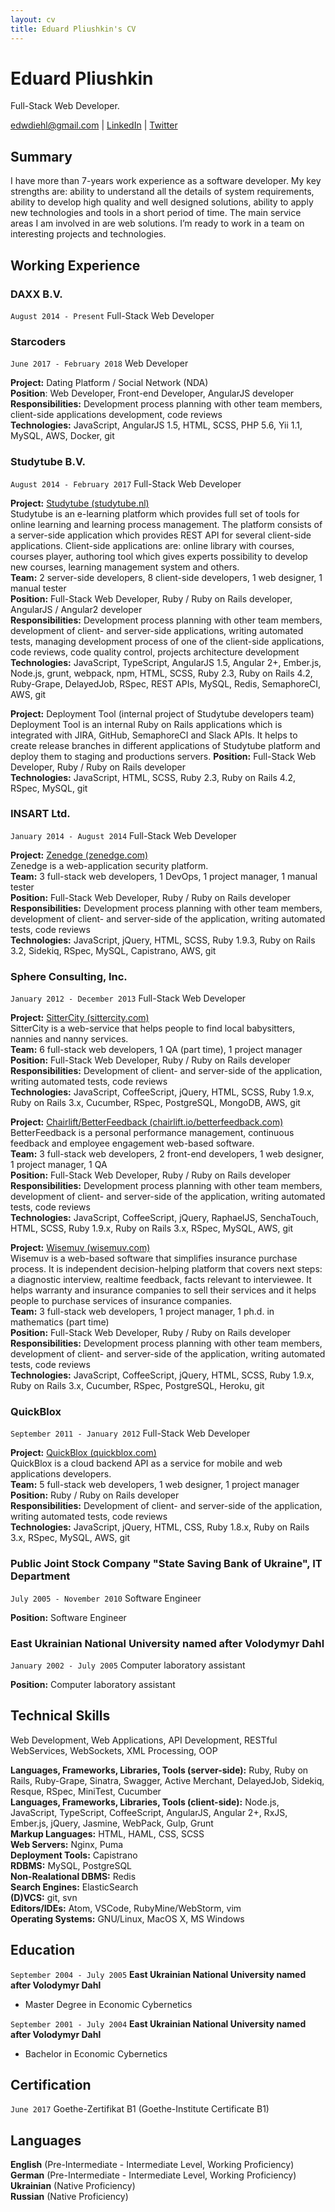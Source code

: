 ```yaml
---
layout: cv
title: Eduard Pliushkin's CV
---
```

# Eduard Pliushkin
Full-Stack Web Developer.

<div id="webaddress">
  <a href="mailto:edwdiehl@gmail.com">edwdiehl@gmail.com</a>
 | <a href="https://www.linkedin.com/in/eduard-pliushkin-12551994/" target="_blank">LinkedIn</a>
 | <a href="https://twitter.com/EdwardDiehl/" target="_blank">Twitter</a>
</div>

## Summary

I have more than 7-years work experience as a software developer. My key strengths are: ability to understand all the details of system requirements, ability to develop high quality and well designed solutions, ability to apply new technologies and tools in a short period of time. The main service areas I am involved in are web solutions. I’m ready to work in a team on interesting projects and technologies.

## Working Experience

### DAXX B.V.
`August 2014 - Present`
Full-Stack Web Developer

### Starcoders
`June 2017 - February 2018`
Web Developer

__Project:__ Dating Platform / Social Network (NDA)<br>
__Position__: Web Developer, Front-end Developer, AngularJS developer<br>
__Responsibilities:__ Development process planning with other team members, client-side applications development, code reviews<br>
__Technologies:__ JavaScript, AngularJS 1.5, HTML, SCSS, PHP 5.6, Yii 1.1, MySQL, AWS, Docker, git<br>

### Studytube B.V.
`August 2014 - February 2017`
Full-Stack Web Developer

__Project:__ [Studytube (studytube.nl)](https://www.studytube.nl/)<br>
Studytube is an e-learning platform which provides full set of tools for online learning and learning process management. The platform consists of a server-side application which provides REST API for several client-side applications. Client-side applications are: online library with courses, courses player, authoring tool which gives experts possibility to develop new courses, learning management system and others.<br>
__Team:__ 2 server-side developers, 8 client-side developers, 1 web designer, 1 manual tester<br>
__Position:__ Full-Stack Web Developer, Ruby / Ruby on Rails developer, AngularJS / Angular2 developer<br>
__Responsibilities:__ Development process planning with other team members, development of client- and server-side applications, writing automated tests, managing development process of one of the client-side applications, code reviews, code quality control, projects architecture development<br>
__Technologies:__ JavaScript, TypeScript, AngularJS 1.5, Angular 2+, Ember.js, Node.js, grunt, webpack, npm, HTML, SCSS, Ruby 2.3, Ruby on Rails 4.2, Ruby-Grape, DelayedJob, RSpec, REST APIs, MySQL, Redis, SemaphoreCI, AWS, git

__Project:__ Deployment Tool (internal project of Studytube developers team)<br>
Deployment Tool is an internal Ruby on Rails applications which is integrated with JIRA, GitHub, SemaphoreCI and Slack APIs. It helps to create release branches in different applications of Studytube platform and deploy them to staging and productions servers.
__Position:__ Full-Stack Web Developer, Ruby / Ruby on Rails developer<br>
__Technologies:__ JavaScript, HTML, SCSS, Ruby 2.3, Ruby on Rails 4.2, RSpec, MySQL, git

### INSART Ltd.
`January 2014 - August 2014`
Full-Stack Web Developer

__Project:__ [Zenedge (zenedge.com)](https://www.zenedge.com/)<br>
Zenedge is a web-application security platform.<br>
__Team:__ 3 full-stack web developers, 1 DevOps, 1 project manager, 1 manual tester<br>
__Position:__ Full-Stack Web Developer, Ruby / Ruby on Rails developer<br>
__Responsibilities:__ Development process planning with other team members, development of client- and server-side of the application, writing automated tests, code reviews<br>
__Technologies:__ JavaScript, jQuery, HTML, SCSS, Ruby 1.9.3, Ruby on Rails 3.2, Sidekiq, RSpec, MySQL, Capistrano, AWS, git

### Sphere Consulting, Inc.
`January 2012 - December 2013`
Full-Stack Web Developer

__Project:__ [SitterCity (sittercity.com)](https://www.sittercity.com/)<br>
SitterCity is a web-service that helps people to find local babysitters, nannies and nanny services.<br>
__Team:__ 6 full-stack web developers, 1 QA (part time), 1 project manager<br>
__Position:__ Full-Stack Web Developer, Ruby / Ruby on Rails developer<br>
__Responsibilities:__ Development of client- and server-side of the application, writing automated tests, code reviews<br>
__Technologies:__ JavaScript, CoffeeScript, jQuery, HTML, SCSS, Ruby 1.9.x, Ruby on Rails 3.x, Cucumber, RSpec, PostgreSQL, MongoDB, AWS, git

__Project:__ [Chairlift/BetterFeedback (chairlift.io/betterfeedback.com)](https://chairlift.io/)<br>
BetterFeedback is a personal performance management, continuous feedback and employee engagement web-based software.<br>
__Team:__ 3 full-stack web developers, 2 front-end developers, 1 web designer, 1 project manager, 1 QA<br>
__Position:__ Full-Stack Web Developer, Ruby / Ruby on Rails developer<br>
__Responsibilities:__ Development process planning with other team members, development of client- and server-side of the application, writing automated tests, code reviews<br>
__Technologies:__ JavaScript, CoffeeScript, jQuery, RaphaelJS, SenchaTouch, HTML, SCSS, Ruby 1.9.x, Ruby on Rails 3.x, RSpec, MySQL, AWS, git

__Project:__ [Wisemuv (wisemuv.com)](https://www.wisemuv.com/)<br>
Wisemuv is a web-based software that simplifies insurance purchase process. It is independent decision-helping platform that covers next steps: a diagnostic interview, realtime feedback, facts relevant to interviewee. It helps warranty and insurance companies to sell their services and it helps people to purchase services of insurance companies.<br>
__Team:__ 3 full-stack web developers, 1 project manager, 1 ph.d. in mathematics (part time)<br>
__Position:__ Full-Stack Web Developer, Ruby / Ruby on Rails developer<br>
__Responsibilities:__ Development process planning with other team members, development of client- and server-side of the application, writing automated tests, code reviews<br>
__Technologies:__ JavaScript, CoffeeScript, jQuery, HTML, SCSS, Ruby 1.9.x, Ruby on Rails 3.x, Cucumber, RSpec, PostgreSQL, Heroku, git

### QuickBlox
`September 2011 - January 2012`
Full-Stack Web Developer

__Project:__ [QuickBlox (quickblox.com)](https://quickblox.com/)<br>
QuickBlox is a cloud backend API as a service for mobile and web applications developers.<br>
__Team:__ 5 full-stack web developers, 1 web designer, 1 project manager<br>
__Position:__ Ruby / Ruby on Rails developer<br>
__Responsibilities:__ Development of client- and server-side of the application, writing automated tests, code reviews<br>
__Technologies:__ JavaScript, jQuery, HTML, CSS, Ruby 1.8.x, Ruby on Rails 3.x, RSpec, MySQL, AWS, git

### Public Joint Stock Company "State Saving Bank of Ukraine", IT Department
`July 2005 - November 2010`
Software Engineer

__Position:__ Software Engineer

### East Ukrainian National University named after Volodymyr Dahl
`January 2002 - July 2005`
Computer laboratory assistant

__Position:__ Computer laboratory assistant

## Technical Skills

Web Development, Web Applications, API Development, RESTful WebServices, WebSockets, XML Processing, OOP

__Languages, Frameworks, Libraries, Tools (server-side):__ Ruby, Ruby on Rails, Ruby-Grape, Sinatra, Swagger, Active Merchant, DelayedJob, Sidekiq, Resque, RSpec, MiniTest, Cucumber<br>
__Languages, Frameworks, Libraries, Tools (client-side):__ Node.js, JavaScript, TypeScript, CoffeeScript, AngularJS, Angular 2+, RxJS, Ember.js, jQuery, Jasmine, WebPack, Gulp, Grunt<br>
__Markup Languages:__ HTML, HAML, CSS, SCSS<br>
__Web Servers:__ Nginx, Puma<br>
__Deployment Tools:__ Capistrano<br>
__RDBMS:__ MySQL, PostgreSQL<br>
__Non-Realational DBMS:__ Redis<br>
__Search Engines:__ ElasticSearch<br>
__(D)VCS:__ git, svn<br>
__Editors/IDEs:__ Atom, VSCode, RubyMine/WebStorm, vim<br>
__Operating Systems:__ GNU/Linux, MacOS X, MS Windows<br>

## Education

`September 2004 - July 2005`
__East Ukrainian National University named after Volodymyr Dahl__

- Master Degree in Economic Cybernetics

`September 2001 - July 2004`
__East Ukrainian National University named after Volodymyr Dahl__

- Bachelor in Economic Cybernetics

## Certification
`June 2017`
Goethe-Zertifikat B1 (Goethe-Institute Certificate B1)

## Languages
__English__ (Pre-Intermediate - Intermediate Level, Working Proficiency)<br>
__German__ (Pre-Intermediate - Intermediate Level, Working Proficiency)<br>
__Ukrainian__ (Native Proficiency)<br>
__Russian__ (Native Proficiency)<br>

<!-- ### Footer

Last updated: May 2013 -->
